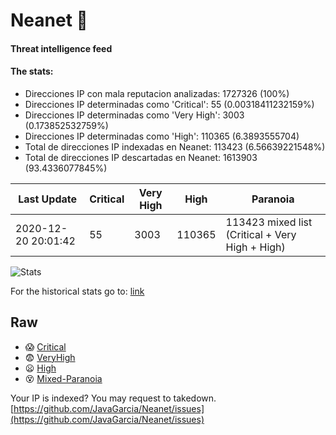 # Neanet :hocho:
#### Threat intelligence feed
#### The stats:

- Direcciones IP con mala reputacion analizadas: 1727326 (100%)
- Direcciones IP determinadas como 'Critical':  55 (0.00318411232159%)
- Direcciones IP determinadas como 'Very High':  3003 (0.173852532759%)
- Direcciones IP determinadas como 'High':  110365 (6.3893555704)
- Total de direcciones IP indexadas en Neanet:  113423 (6.56639221548%)
- Total de direcciones IP descartadas en Neanet:  1613903 (93.4336077845%)

| Last Update | Critical | Very High | High | Paranoia |
| --- | --- | --- | --- | --- |
| 2020-12-20 20:01:42 | 55 | 3003 | 110365 | 113423 mixed list (Critical + Very High + High)|

![Stats](https://docs.google.com/spreadsheets/d/e/2PACX-1vSnaNMIXVabIpDJjufMlzH7poXnshF3mgd8Is1g9ytUEzVsP5my4Trn8f-xkoLLQ38xpL3HtmUexLo6/pubchart?oid=501124687&format=image)

For the historical stats go to: [link](/stats.csv)
## Raw
- :scream: [Critical](https://raw.githubusercontent.com/JavaGarcia/Neanet/master/blacklists/neanet_critical.txt)
- :fearful: [VeryHigh](https://raw.githubusercontent.com/JavaGarcia/Neanet/master/blacklists/neanet_veryHigh.txtt)
- :frowning: [High](https://raw.githubusercontent.com/JavaGarcia/Neanet/master/blacklists/neanet_high.txt)
- :dizzy_face: [Mixed-Paranoia](https://raw.githubusercontent.com/JavaGarcia/Neanet/master/blacklists/neanet_all.txt)


Your IP is indexed? You may request to takedown. [https://github.com/JavaGarcia/Neanet/issues](https://github.com/JavaGarcia/Neanet/issues)





































































































































































































































































































































































































































































































































































































































































































































































































































































































































































































































































































































































































































































































































































































































































































































































































































































































































































































































































































































































































































































































































































































































































































































































































































































































































































































































































































































































































































































































































































































































